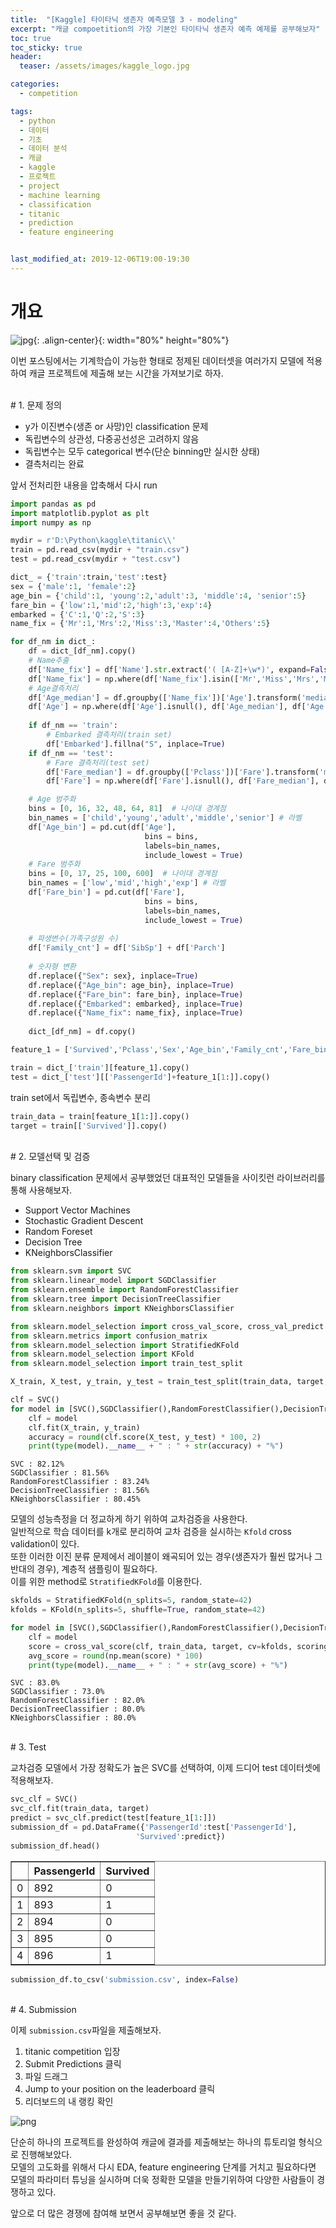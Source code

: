 ```yaml
---
title:  "[Kaggle] 타이타닉 생존자 예측모델 3 - modeling"
excerpt: "캐글 compoetition의 가장 기본인 타이타닉 생존자 예측 예제를 공부해보자"
toc: true
toc_sticky: true
header:
  teaser: /assets/images/kaggle_logo.jpg

categories:
  - competition

tags:
  - python
  - 데이터
  - 기초
  - 데이터 분석
  - 캐글
  - kaggle
  - 프로젝트
  - project
  - machine learning
  - classification
  - titanic
  - prediction
  - feature engineering


last_modified_at: 2019-12-06T19:00-19:30
---
```


# 개요  

![jpg](/assets/images/kaggle_logo.jpg){: .align-center}{: width="80%" height="80%"} 

이번 포스팅에서는 기계학습이 가능한 형태로 정제된 데이터셋을 여러가지 모델에 적용하여 캐글 프로젝트에 제출해 보는 시간을 가져보기로 하자.  

  
<br/>
# 1. 문제 정의  

- y가 이진변수(생존 or 사망)인 classification 문제  
- 독립변수의 상관성, 다중공선성은 고려하지 않음  
- 독립변수는 모두 categorical 변수(단순 binning만 실시한 상태)  
- 결측처리는 완료  


앞서 전처리한 내용을 압축해서 다시 run  


```python
import pandas as pd
import matplotlib.pyplot as plt
import numpy as np

mydir = r'D:\Python\kaggle\titanic\\'
train = pd.read_csv(mydir + "train.csv")
test = pd.read_csv(mydir + "test.csv")
```


```python
dict_ = {'train':train,'test':test}
sex = {'male':1, 'female':2}
age_bin = {'child':1, 'young':2,'adult':3, 'middle':4, 'senior':5}
fare_bin = {'low':1,'mid':2,'high':3,'exp':4}
embarked = {'C':1,'Q':2,'S':3}
name_fix = {'Mr':1,'Mrs':2,'Miss':3,'Master':4,'Others':5}

for df_nm in dict_:
    df = dict_[df_nm].copy()
    # Name추출
    df['Name_fix'] = df['Name'].str.extract('( [A-Z]+\w*)', expand=False).str.strip()
    df['Name_fix'] = np.where(df['Name_fix'].isin(['Mr','Miss','Mrs','Master']), df['Name_fix'], 'Others')
    # Age결측처리
    df['Age_median'] = df.groupby(['Name_fix'])['Age'].transform('median')
    df['Age'] = np.where(df['Age'].isnull(), df['Age_median'], df['Age'])
    
    if df_nm == 'train':
        # Embarked 결측처리(train set)
        df['Embarked'].fillna("S", inplace=True)
    if df_nm == 'test':
        # Fare 결측처리(test set)
        df['Fare_median'] = df.groupby(['Pclass'])['Fare'].transform('median')
        df['Fare'] = np.where(df['Fare'].isnull(), df['Fare_median'], df['Fare'])

    # Age 범주화
    bins = [0, 16, 32, 48, 64, 81]  # 나이대 경계점
    bin_names = ['child','young','adult','middle','senior'] # 라벨
    df['Age_bin'] = pd.cut(df['Age'],
                              bins = bins,
                              labels=bin_names,
                              include_lowest = True)
    # Fare 범주화
    bins = [0, 17, 25, 100, 600]  # 나이대 경계점
    bin_names = ['low','mid','high','exp'] # 라벨
    df['Fare_bin'] = pd.cut(df['Fare'],
                              bins = bins,
                              labels=bin_names,
                              include_lowest = True)
    
    # 파생변수(가족구성원 수)
    df['Family_cnt'] = df['SibSp'] + df['Parch']
    
    # 숫자형 변환
    df.replace({"Sex": sex}, inplace=True)
    df.replace({"Age_bin": age_bin}, inplace=True)
    df.replace({"Fare_bin": fare_bin}, inplace=True)
    df.replace({"Embarked": embarked}, inplace=True)
    df.replace({"Name_fix": name_fix}, inplace=True)
    
    dict_[df_nm] = df.copy()
```


```python
feature_1 = ['Survived','Pclass','Sex','Age_bin','Family_cnt','Fare_bin','Embarked','Name_fix']

train = dict_['train'][feature_1].copy()
test = dict_['test'][['PassengerId']+feature_1[1:]].copy()
```

train set에서 독립변수, 종속변수 분리  


```python
train_data = train[feature_1[1:]].copy()
target = train[['Survived']].copy()
```

  
<br/>
# 2. 모델선택 및 검증   

binary classification 문제에서 공부했었던 대표적인 모델들을 사이킷런 라이브러리를 통해 사용해보자. 
- Support Vector Machines  
- Stochastic Gradient Descent  
- Random Foreset
- Decision Tree
- KNeighborsClassifier





```python
from sklearn.svm import SVC
from sklearn.linear_model import SGDClassifier
from sklearn.ensemble import RandomForestClassifier
from sklearn.tree import DecisionTreeClassifier
from sklearn.neighbors import KNeighborsClassifier

from sklearn.model_selection import cross_val_score, cross_val_predict
from sklearn.metrics import confusion_matrix
from sklearn.model_selection import StratifiedKFold
from sklearn.model_selection import KFold
from sklearn.model_selection import train_test_split
```


```python
X_train, X_test, y_train, y_test = train_test_split(train_data, target, test_size = 0.2, random_state=42)
```


```python
clf = SVC()
for model in [SVC(),SGDClassifier(),RandomForestClassifier(),DecisionTreeClassifier(),KNeighborsClassifier()]:
    clf = model
    clf.fit(X_train, y_train)
    accuracy = round(clf.score(X_test, y_test) * 100, 2)
    print(type(model).__name__ + " : " + str(accuracy) + "%")
```

    SVC : 82.12%
    SGDClassifier : 81.56%
    RandomForestClassifier : 83.24%
    DecisionTreeClassifier : 81.56%
    KNeighborsClassifier : 80.45%
    

모델의 성능측정을 더 정교하게 하기 위하여 교차검증을 사용한다.  
일반적으로 학습 데이터를 k개로 분리하여 교차 검증을 실시하는 `Kfold` cross validation이 있다.  
또한 이러한 이진 분류 문제에서 레이블이 왜곡되어 있는 경우(생존자가 훨씬 많거나 그 반대의 경우), 계층적 샘플링이 필요하다.  
이를 위한 method로 `StratifiedKFold`를 이용한다.  


```python
skfolds = StratifiedKFold(n_splits=5, random_state=42) 
kfolds = KFold(n_splits=5, shuffle=True, random_state=42)

for model in [SVC(),SGDClassifier(),RandomForestClassifier(),DecisionTreeClassifier(),KNeighborsClassifier()]:
    clf = model
    score = cross_val_score(clf, train_data, target, cv=kfolds, scoring='accuracy')
    avg_score = round(np.mean(score) * 100)
    print(type(model).__name__ + " : " + str(avg_score) + "%")
```


    SVC : 83.0%
    SGDClassifier : 73.0%
    RandomForestClassifier : 82.0%
    DecisionTreeClassifier : 80.0%
    KNeighborsClassifier : 80.0%
    

  
<br/>
# 3. Test  

교차검증 모델에서 가장 정확도가 높은 SVC를 선택하여, 이제 드디어 test 데이터셋에 적용해보자.  


```python
svc_clf = SVC()
svc_clf.fit(train_data, target)
predict = svc_clf.predict(test[feature_1[1:]])
submission_df = pd.DataFrame({'PassengerId':test['PassengerId'],
                            'Survived':predict})
submission_df.head()
```


<div>
<style scoped>
    .dataframe tbody tr th:only-of-type {
        vertical-align: middle;
    }

    .dataframe tbody tr th {
        vertical-align: top;
    }

    .dataframe thead th {
        text-align: right;
    }
</style>
<table border="1" class="dataframe">
  <thead>
    <tr style="text-align: right;">
      <th></th>
      <th>PassengerId</th>
      <th>Survived</th>
    </tr>
  </thead>
  <tbody>
    <tr>
      <td>0</td>
      <td>892</td>
      <td>0</td>
    </tr>
    <tr>
      <td>1</td>
      <td>893</td>
      <td>1</td>
    </tr>
    <tr>
      <td>2</td>
      <td>894</td>
      <td>0</td>
    </tr>
    <tr>
      <td>3</td>
      <td>895</td>
      <td>0</td>
    </tr>
    <tr>
      <td>4</td>
      <td>896</td>
      <td>1</td>
    </tr>
  </tbody>
</table>
</div>


```python
submission_df.to_csv('submission.csv', index=False)
```

  
<br/>
# 4. Submission  

이제 `submission.csv`파일을 제출해보자.  

1. titanic competition 입장  
2. Submit Predictions 클릭  
3. 파일 드래그  
4. Jump to your position on the leaderboard 클릭  
5. 리더보드의 내 랭킹 확인  

![png](/assets/images/kaggle/titanic_8.png)  


단순히 하나의 프로젝트를 완성하여 캐글에 결과를 제출해보는 하나의 튜토리얼 형식으로 진행해보았다.  
모델의 고도화를 위해서 다시 EDA, feature engineering 단계를 거치고 필요하다면 모델의 파라미터 튜닝을 실시하며 더욱 정확한 모델을 만들기위하여 다양한 사람들이 경쟁하고 있다.  


앞으로 더 많은 경쟁에 참여해 보면서 공부해보면 좋을 것 같다.  